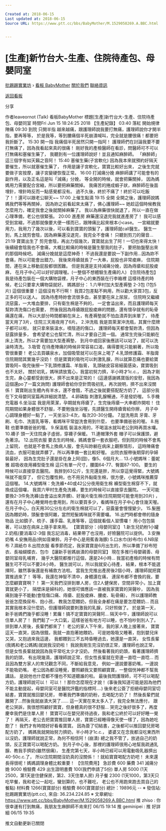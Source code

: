 ```yaml
---

Created at: 2018-06-15
Last updated at: 2018-06-15
Source URL: https://www.ptt.cc/bbs/BabyMother/M.1529058269.A.BBC.html


---
```


# [生產]新竹台大-生產、住院待產包、母嬰同室


[批踢踢實業坊](https://www.ptt.cc/bbs/) › [看板 BabyMother](https://www.ptt.cc/bbs/BabyMother/index.html) [關於我們](https://www.ptt.cc/about.html) [聯絡資訊](https://www.ptt.cc/contact.html)

[返回看板](https://www.ptt.cc/bbs/BabyMother/index.html)

分享

作者leaveornot (Talk)
看板BabyMother
標題\[生產\]新竹台大-生產、住院待產包、母嬰同室
時間Fri Jun 15 18:24:25 2018
【生產紀錄】 03:40 落紅 開始規律陣痛 09:30 到院 只開半指 越來越痛，跟護理師說我要打無痛，護理師說你才開半指，要再等等， 於是我等，等到腰痛個半死崩潰喊叫，完全就是腰很痛！都要把我折斷了。 15:30 開一指 我痛個半死居然只開一指阿！ 護理師們在討論我要不要打無痛了，因為我看起來真的很痛！ 剛好我的產檢醫師在看診，問醫師可不可以打無痛和塞催生藥了， 我聽到有一位護理師說好！並且通知麻醉師。 「麻醉師」這三個字有如天籟之音阿！ 15:40 塞催生藥(子宮軟化) 因為我本來就預約好隔天要催生，所以就塞催生藥了， 作用是讓子宮軟化，寶寶比較好出來， 之後生完就要做子宮按摩，讓子宮變硬恢復正常。 16:00 打減痛分娩 麻醉師講了可能會有的副作用，以及正名這是叫「減痛」分娩， 等全開的時候，就會把藥關掉， 因為媽媽用力需要配合宮縮，所以要把麻藥關掉。 我痛苦的捲成蝦子狀，麻醉師在後面埋針，埋針時反而一點感覺都沒有。 過不久後，終於不痛了！終於可以吃飯了！！還可以跟老公聊天~~ 17:00 上催生點滴 19:15 全開 全開之後，護理師說媽媽我們等等再關掉， 因為妳之前看起來太痛了，佛心護理師~~ 她趁這個時候教我怎麼用力，確定我會之後就關掉麻藥了。 我以為麻藥很快就退了，所以一直在做心理準備，老公也很緊張。 20:00 進產房 麻藥還沒退完我就進產房了！ 我可以感受到宮縮，不過那就像要大便一樣而已，跟陣痛比起來根本小case。 一宮縮就要用力，我用力了幾次以後，可以看到寶寶的頭髮了，護理師就call醫生。 醫生一到，馬上就剪會陰，因為麻藥還沒退完，我完全不會痛！ 只聽到剪刀的聲音... 21:19 寶寶出生了 剪完會陰，再出力個幾次，寶寶就出生了阿！一切也來得太快！ 後續縫會陰我也不會痛，大概比較痛的時候是醫生壓我的肚子， 要把胎盤壓出來的那個時候吧。 減痛分娩就是這麼神奇！ 不過我還是要說一下副作用...因為妳不會痛，所以可能會出錯力， 我後來痔瘡就長了一大串，屁股也非常痠麻， 住院期間，連在床上移動屁股都很困難。 但是我還是支持減痛分娩，因為痔瘡和屁股痠麻， 在月子中心可以好好調理喔。(一整個不想體驗生產痛的人) 【住院待產包】 我是待產包裝在一個大購物袋裡，月子中心的東西裝在行李箱裡 這樣待產的時候，老公只要拿大購物袋就好。 媽媽部分： 1.六甲村加大型產褥墊 2-3包 (1包5片) 這個很重要！這個沒有不行啊！ 我買2包差點不夠用，所以勸大家買3包，反正多的可以送人。 因為待產時妳會流很多血，甚至要在床上尿尿， 住院時又繼續流惡露，一大堆血要排，只有衛生棉是不夠的， 一定會溢出來，而且護理師每天幫妳清洗傷口也需要， 然後我因為痔瘡跟屁股痠麻的問題，還有懷孕就有的恥骨痛還在痛， 所以大部分時間都躺在床上，有產褥墊就不怕血漬弄到床單了， 待產當天用了3片，住院三天兩夜用了6片。 2.沖洗瓶 我是買萊潔沖洗瓶，其實什麼牌子都可以啦， 就只拿來裝溫水，噴陰道的傷口， 護理師每天都會幫妳清，但因為惡露排量多， 會希望老公也幫忙清，所以才要自己買一個。 通常生完後只能躺在床上清洗，所以才需要加大型產褥墊， 到月中或回家後應該可以站了，就可以洗澡時清洗。 3.吸管 在待產陣痛的時候非常容易口渴，痛得要死只能躺著，所以吸管很重要！ 老公去買礦泉水，加個吸管就可以在床上喝了 4.乳頭修護霜、羊脂膏 住院期間其實幾乎沒奶！ 但是寶寶的吸吮可以刺激乳腺，所以就算忍痛也要給寶寶吸阿~ 吸完後擦一下乳頭修護霜、羊脂膏， 乳頭破皮容易細菌感染，寶寶吸到也不太好。 關於初乳，媽咪請放寬心，我當初努力擠，半小時才1c.c.， 因為才剛生完，身心靈都受創很大，擠不出來是正常的！ (這邊感謝媽寶版的安慰，我因為這個還po了一篇文詢問) 護理師會給你空針筒吸初乳，再次說明，擠不出來沒關係！ 寶寶剛出生體內有羊水，還不會餓，不過之後就要搭配配方奶了， 這部分我在下文母嬰同室篇再詳細說清楚。 4.卵磷脂 刺激乳腺暢通，不是發奶喔。 5.手機充電器 6.坐浴盆 我是用萊潔，孕期就有痔瘡了，生完後痔瘡一大串都炸開啦！ 住院期間如果身體很不舒服，不要勉強坐浴喔，先請醫生開痔瘡膏給你擦， 月子中心調理身體好一點了，一天坐浴3-4次，每次20-30分鐘。 7.盥洗用具 牙膏、牙刷、毛巾、洗面乳等等，看媽咪平常盥洗會用到什麼， 也要準備爸爸的喔。 8.拖鞋 也要準備爸爸的喔。 9.保溫瓶 裝溫水用的，不喝溫水就叫老公到時再買水囉。 10.襪子 頭一天住院身子虛弱，穿襪子保暖。 11.連帽薄外套 帽子可以保護頭，避免著涼。 12.出院衣服 要去生的時候，媽媽會穿一套衣服吧，但到院的時候不會馬上留院， 也就是不會馬上換病人服，會先叫妳躺在病床上觀察情形， 這時陣痛會流血，衣服可能就弄髒了。所以再準備一套比較好喔。 出院衣服帶後期穿的孕婦裝最好， 因為生完肚子還是掛在身上阿(囧)，像5、6個月大... 13.小號媽咪：蕾妮雅 超吸收夜用褲型衛生棉 這只有單一尺寸，腰圍64-77、臀圍87-100。 要生的時候可以直接穿去醫院。 我胖到63公斤，生完還是胖，所以穿這覺得緊，大號媽咪就不能穿了， 但它包覆性夠，也不用另外黏衛生棉，很方便，小號媽咪推薦穿這個喔。 14.大號媽咪：免洗褲+40或42公分夜用衛生棉 褲型衛生棉穿不下，就換成這個囉， 我買六甲村生產免洗褲，要生的時候可以直接穿去醫院。 一天可能要換2-3件免洗褲(血會溢出來弄髒)、好幾片衛生棉(住院期間可能會用到20片) ，還有在月子中心睡覺時也會用到，所以要買多少，看媽咪在月子中心會住幾天喔。 在月子中心，白天用30公分左右的衛生棉就可以了，惡露量會慢慢變少。 15.髮圈 因為餵奶時，頭髮會很阿雜，當然短髮媽咪就不需要囉。 16.出門時都會帶的隨身物品 比如鏡子、梳子、護手霜、乳液等等，這個就看個人習慣囉！ 用小包包裝著，可以放在病床上隨手拿來用。 【寶寶部分：(母嬰同室)】 1.新生兒奶粉1小罐 2.奶瓶(要消毒)2-3個 我忘記消毒，結果帶了也沒用，好險醫院可以提供。 3.安撫奶嘴 4.安撫用品(例如音樂鈴，月子中心是用蕉香海豚) 5.口水巾(紗布巾) 6.NB尿布 7.濕紙巾 8.出院衣服 看季節而定，我家寶寶是6月出生的，所以準備了紗布短衣、長袖蝴蝶衣、包巾 【讓新手爸媽崩潰的母嬰同室】 現在多推行母嬰親善、母嬰同室母乳哺育， 幾乎大醫院都推行這個，還是24小時... 我當初產檢的時候有問醫生可不可以不要24小時， 醫生說可以，所以我就安心待產， 結果，根本不能選擇阿，雖然事後還是有補救方法啦。 當我生完推出產房後2個小時，護理師就把寶寶推過來了！ 等等，我還在神智不清中，身體還在痛， 連尿布都不會換的我，要怎麼顧寶寶啊？！ 第一天我們沒排到單人房，住2人健保房，空間非常小，加上寶寶就更小了， 隔壁床是婦科的，她很可憐應該一直被我家寶寶的哭聲吵， 因為我痛到幾乎不能動(會陰傷口痛、痔瘡、屁股痠麻、腰痠、恥骨痛)， 所以護理師教爸爸怎麼換尿布、抱小孩， 教我怎麼餵奶，但我全身都在痛是要怎麼餵奶... 而且其實我根本沒什麼奶，但護理師說要刺激我的乳腺，只好照做了。 於是第一天，新手爸媽們幾乎都沒睡！累癱！搞不定寶寶的哭聲阿... 隔天中午，護理師說可以住單人房了！ 我們鬆了一大口氣，這樣爸爸有地方可以睡，也不怕吵到別人了。 排到單人房後，長輩們都來了！ 老公的家人下午來，我的家人晚上接著來， 寶寶這天一直哭，因為很餓，我就一直抱著她餵奶， 可是她吸吸又睡著，抱到嬰兒床又哭，又抱過來我這邊， 我都餵到三不五時昏睡過去，她還是一直哭， 女性長輩(我媽和老公媽媽)就說我沒奶啦！ 我說我剛生完沒奶很正常，護理師也說正常， 但是女性長輩就說因為我平常吃太少才沒奶， 然後看著我的奶頭，看著護理師擠我的奶頭， 有出現幾滴，護理師說正常，但女性長輩就在旁邊一直唸一直唸... 而且因為雙方家人的育兒觀念不同，不斷給我意見， 例如一邊說要塞奶嘴，一邊說不能吸奶嘴， 老公因為都沒睡覺，要照顧我又要照顧寶寶，一整個恍神都不幫我講話， 是說他也什麼都不懂也不知道聽誰的啦。 最後我問護理師，可不可以喝配方奶，護理師說可以！ 可以！！那你怎麼現在才說！ (事後我知道可能是因為他們不能主動提起，母嬰同室可是醫院評鑑的指標阿....) 後來老公簽了拒絕母嬰同室切結書，寶寶就推回嬰兒房， 帶著我們準備的奶粉，去喝配方奶了！ 然後長輩們就離開了...然後我就崩潰大哭了...... 這一天實在來太多人了，我完全無法應付， 跟老公哭訴，我很想照顧好寶寶，但身體真的很不舒服... 哭完之後好很多了，再度慶幸我們是住單人房！ 寶寶可以在嬰兒房待過夜，我和老公終於可以好好睡一覺了！ 再隔天，老公去把寶寶推回單人房，寶寶已經睡得像天使一樣了，因為她吃飽了！ 我們才有時間好好看看寶寶。 因為簽了切結書，之後都可以推回嬰兒房喝配方奶了， 媽媽我就開始努力擠奶，半小時才1c.c.， 婆婆又在念我都沒吃東西所以沒奶，護理師就說正常，為何不相信阿！(崩潰) 總之我不管了，放過自己的奶頭，反正寶寶可以喝配方奶。 到月子中心後，那裡的護理師很用心地幫我疏通乳腺、教我手擠奶(雖然很痛)， 生產完第七天，半小時已經可以用電動吸乳器擠出40-50c.c.了， 所以住院期間沒奶真的沒關係！！就給寶寶喝配方奶吧！ 未來還長得很呢！媽媽調理身體比較重要！ 【住院費用】 急診費 600 藥費 341 減痛分娩 9000 檢驗費 429 出生證明書費 100(我們申請了5份) 單人房 5000 (1天2500，第1天是住健保房，第2、3天住單人房) 月子餐 2300 (1天1000，第3天只吃早餐，我和老公一起吃，蠻划算的，也不難吃， 老公也不用跑來跑去買自己的餐點) 材料費 1266(寶寶部分) 檢驗費 860(寶寶部分) 總計：19896元 -- ※ 發信站: 批踢踢實業坊(ptt.cc), 來自: 36.234.224.85 ※ 文章網址: <https://www.ptt.cc/bbs/BabyMother/M.1529058269.A.BBC.html>
推 zhiso : 你很幸運有打到無痛，我朋友生麻醉師不肯來打 06/15 19:14
推 geminipei : 推 好詳細 06/15 19:35

推文自動更新已關閉

